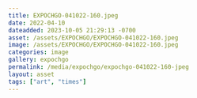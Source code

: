 ```yaml
---
title: EXPOCHGO-041022-160.jpeg
date: 2022-04-10
dateadded: 2023-10-05 21:29:13 -0700
asset: /assets/EXPOCHGO/EXPOCHGO-041022-160.jpeg
image: /assets/EXPOCHGO/EXPOCHGO-041022-160.jpeg
categories: image
gallery: expochgo
permalink: /media/expochgo/expochgo-041022-160-jpeg
layout: asset
tags: ["art", "times"]
--- 
```

